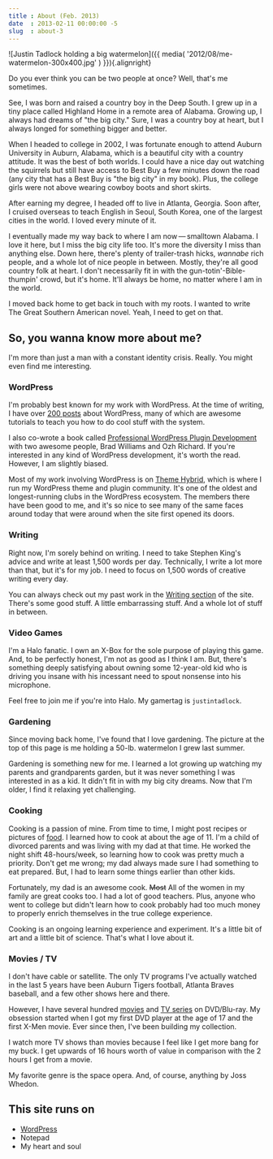 ```yaml
---
title : About (Feb. 2013)
date  : 2013-02-11 00:00:00 -5
slug  : about-3
---
```


![Justin Tadlock holding a big watermelon]({{ media( '2012/08/me-watermelon-300x400.jpg' ) }}){.alignright}

Do you ever think you can be two people at once?  Well, that's me sometimes.

See, I was born and raised a country boy in the Deep South.  I grew up in a tiny place called Highland Home in a remote area of Alabama.  Growing up, I always had dreams of "the big city."  Sure, I was a country boy at heart, but I always longed for something bigger and better.

When I headed to college in 2002, I was fortunate enough to attend Auburn University in Auburn, Alabama, which is a beautiful city with a country attitude.  It was the best of both worlds.  I could have a nice day out watching the squirrels but still have access to Best Buy a few minutes down the road (any city that has a Best Buy is "the big city" in my book).  Plus, the college girls were not above wearing cowboy boots and short skirts.

After earning my degree, I headed off to live in Atlanta, Georgia.  Soon after, I cruised overseas to teach English in Seoul, South Korea, one of the largest cities in the world.  I loved every minute of it.

I eventually made my way back to where I am now&thinsp;&mdash;&thinsp;smalltown Alabama.  I love it here, but I miss the big city life too.  It's more the diversity I miss than anything else.  Down here, there's plenty of trailer-trash hicks, <em>wannabe</em> rich people, and a whole lot of nice people in between.  Mostly, they're all good country folk at heart.  I don't necessarily fit in with the gun-totin'-Bible-thumpin' crowd, but it's home.  It'll always be home, no matter where I am in the world.

I moved back home to get back in touch with my roots.  I wanted to write The Great Southern American novel.  Yeah, I need to get on that.

<h2>So, you wanna know more about me?</h2>

I'm more than just a man with a constant identity crisis.  Really.  You might even find me interesting.

<h3>WordPress</h3>

I'm probably best known for my work with WordPress.  At the time of writing, I have over <a href="http://justintadlock.com/topics/wordpress" title="WordPress articles">200 posts</a> about WordPress, many of which are awesome tutorials to teach you how to do cool stuff with the system.

I also co-wrote a book called <a href="http://justintadlock.com/plugindevbook" title="Pro WP Plugin Dev Book">Professional WordPress Plugin Development</a> with two awesome people, Brad Williams and Ozh Richard.  If you're interested in any kind of WordPress development, it's worth the read.  However, I am slightly biased.

Most of my work involving WordPress is on <a href="http://themehybrid.com" title="Theme Hybrid: WordPress theme and plugin club">Theme Hybrid</a>, which is where I run my WordPress theme and plugin community.  It's one of the oldest and longest-running clubs in the WordPress ecosystem.  The members there have been good to me, and it's so nice to see many of the same faces around today that were around when the site first opened its doors.

<h3>Writing</h3>

Right now, I'm sorely behind on writing.  I need to take Stephen King's advice and write at least 1,500 words per day.  Technically, I write a lot more than that, but it's for my job.  I need to focus on 1,500 words of creative writing every day.

You can always check out my past work in the <a href="http://justintadlock.com/writing" title="Writing">Writing section</a> of the site.  There's some good stuff.  A little embarrassing stuff.  And a whole lot of stuff in between.

<h3>Video Games</h3>

I'm a Halo fanatic.  I own an X-Box for the sole purpose of playing this game.  And, to be perfectly honest, I'm not as good as I think I am.  But, there's something deeply satisfying about owning some 12-year-old kid who is driving you insane with his incessant need to spout nonsense into his microphone.

Feel free to join me if you're into Halo.  My gamertag is <code>justintadlock</code>.

<h3>Gardening</h3>

Since moving back home, I've found that I love gardening.  The picture at the top of this page is me holding a 50-lb. watermelon I grew last summer.

Gardening is something new for me.  I learned a lot growing up watching my parents and grandparents garden, but it was never something I was interested in as a kid.  It didn't fit in with my big city dreams.  Now that I'm older, I find it relaxing yet challenging.

<h3>Cooking</h3>

Cooking is a passion of mine.  From time to time, I might post recipes or pictures of <a href="http://justintadlock.com/tags/food" title="Food and cooking">food</a>.  I learned how to cook at about the age of 11.  I'm a child of divorced parents and was living with my dad at that time.  He worked the night shift 48-hours/week, so learning how to cook was pretty much a priority.  Don't get me wrong; my dad always made sure I had something to eat prepared.  But, I had to learn some things earlier than other kids.

Fortunately, my dad is an awesome cook.  <del>Most</del> All of the women in my family are great cooks too.  I had a lot of good teachers.  Plus, anyone who went to college but didn't learn how to cook probably had too much money to properly enrich themselves in the true college experience.

Cooking is an ongoing learning experience and experiment.  It's a little bit of art and a little bit of science.  That's what I love about it.

<h3>Movies / TV</h3>

I don't have cable or satellite.  The only TV programs I've actually watched in the last 5 years have been Auburn Tigers football, Atlanta Braves baseball, and a few other shows here and there.

However, I have several hundred <a href="http://justintadlock.com/movies" title="My Movies">movies</a> and <a href="http://justintadlock.com/television" title="My TV series">TV series</a> on DVD/Blu-ray.  My obsession started when I got my first DVD player at the age of 17 and the first X-Men movie.  Ever since then, I've been building my collection.

I watch more TV shows than movies because I feel like I get more bang for my buck.  I get upwards of 16 hours worth of value in comparison with the 2 hours I get from a movie.

My favorite genre is the space opera.  And, of course, anything by Joss Whedon.

<h2>This site runs on</h2>

<ul>
	<li><a href="http://wordpress.org" title="WordPress">WordPress</a></li>
	<li>Notepad</li>
	<li>My heart and soul</li>
</ul>
